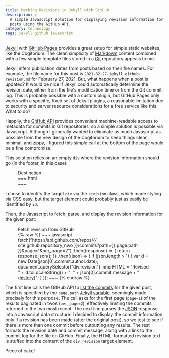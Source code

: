 ```yaml
---
title: Marking Revisions in Jekyll with GitHub
description: >
  A simple Javascript solution for displaying revision information for Jekyll
  posts using the GitHub API.
category: technology
tags: jekyll github javascript
---
```


[Jekyll](https://jekyllrb.com/) with
[GitHub Pages](https://pages.github.com/) provides a great setup for simple
static websites, like the Cogitorium. The clean simplicity of
[Markdown](https://en.wikipedia.org/wiki/Markdown) content combined with a
few simple template files stored in a [Git](https://git-scm.com/) repository
appeals to me.

Jekyll infers publication dates from posts based on their file names.  For
example, the file name for this post is
`2021-02-27-jekyll-github-revision.md` for February 27, 2021.  But, what
happens when a post is updated?  It would be nice if Jekyll could
automatically determine the revision date, either from the file's
modification time or from the Git commit log.  This is probably possible
with a custom plugin, but GitHub Pages only works with a specific, fixed set
of Jekyll plugins, a reasonable limitation due to security and server
resource considerations for a free service like this.  What to do?

Happily, the [GitHub API](https://docs.github.com/en/rest) provides
convenient machine-readable access to metadata for commits in Git
repositories, so a simple solution is possible via Javascript.  Although I
generally wanted to eliminate as much Javascript as possible from the new
design of the Cogitorium to keep things clean, minimal, and zippy, I figured
this simple call at the bottom of the page would be a fine compromise.

This solution relies on an empty `div` where the revision information should
go (in the footer, in this case):

<figure markdown="1"><figcaption>Destination</figcaption>
~~~ html
<footer><div class="revision"></div></footer>
~~~
</figure>

I chose to identify the target `div` via the `revision` class, which made
styling via CSS easy, but the target element could probably just as easily
be identified by `id`.

Then, the Javascript to fetch, parse, and display the revision information
for the given post:

<figure class="wide" markdown="1"><figcaption>Fetch revision from GitHub</figcaption>
{% raw %}
~~~ javascript
fetch("https://api.github.com/repos/{{ site.github.repository_nwo }}/commits?path={{ page.path }}&page=1&per_page=2")
  .then((response) => { return response.json(); })
  .then((json) => {
    if (json.length > 1) {
      var d = new Date(json[0].commit.author.date);
      document.querySelector("div.revision").innerHTML = "Revised " +
        d.toLocaleString() + ": " +
        json[0].commit.message + " (<a href='{{ site.github.repository_url }}/commits/main/{{ page.path }}'>history</a>)";
    } });
~~~
{% endraw %}
</figure>

The first line calls the GitHub API to
[list the commits](https://docs.github.com/en/rest/reference/repos#list-commits)
for the given post, which is specified by the `page.path`
[Jekyll variable](https://jekyllrb.com/docs/variables/), seemingly made
precisely for this purpose.  The call asks for the first page (`page=1`) of
the results paginated in twos (`per_page=2`), effectively limiting the commits
returned to the two most recent.  The next line parses the
[JSON](https://en.wikipedia.org/wiki/JSON) response into a Javascript data
structure.  I decided to display the commit information only if a revision
has been made (after the original post), so we test to see if there is more
than one commit before outputting any results.  The rest formats the
revision date and commit message, along with a link to the commit log for
the file on GitHub.  Finally, the HTML-formatted revision text is stuffed
into the content of the `div.revision` target element.

Piece of cake!
